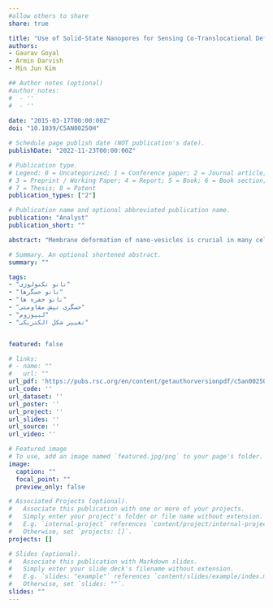 ```yaml
---
#allow others to share
share: true

title: "Use of Solid-State Nanopores for Sensing Co-Translocational Deformation of Nano-Liposomes"
authors:
- Gaurav Goyal
- Armin Darvish
- Min Jun Kim

## Author notes (optional)
#author_notes:
#  - ''
#  - ''
  
date: "2015-03-17T00:00:00Z"
doi: "10.1039/C5AN00250H"

# Schedule page publish date (NOT publication's date).
publishDate: "2022-11-23T00:00:00Z"

# Publication type.
# Legend: 0 = Uncategorized; 1 = Conference paper; 2 = Journal article;
# 3 = Preprint / Working Paper; 4 = Report; 5 = Book; 6 = Book section;
# 7 = Thesis; 8 = Patent
publication_types: ["2"]

# Publication name and optional abbreviated publication name.
publication: "Analyst"
publication_short: ""

abstract: "Membrane deformation of nano-vesicles is crucial in many cellular processes such as virus entry into the host cell, membrane fusion, and endo- and exocytosis; however, studying the deformation of sub-100 nm soft vesicles is very challenging using the conventional techniques. In this paper, we report detecting co-translocational deformation of individual 1,2-dioleoyl-sn-glycero-3-phosphocholine (DOPC) nano-liposomes using solid-state nanopores. Electrokinetic translocation through the nanopore caused the soft DOPC liposomes (85 nm diameter) to change their shape, which we attribute to the strong electric field strength and physical confinement inside the pore. The experiments were performed at varying transmembrane voltages and the deformation was observed to mount up with increasing applied voltage and followed an exponential trend. Numerical simulations were performed to simulate the concentrated electric field strength inside the nanopore and a field strength of 14 kV cm−1 (at 600 mV applied voltage) was achieved at the pore center. The electric field strength inside the nanopore is much higher than the field strength known to cause deformation of 15–30 μm giant membrane vesicles. As a control, we also performed experiments with rigid polystyrene beads that did not show any deformation during translocation events, which further established our hypothesis of co-translocational deformation of liposomes. Our technique presents an innovative and high throughput means for investigating deformation behavior of soft nano-vesicles."

# Summary. An optional shortened abstract.
summary: ""

tags:
- "نانو تکنولوژی"
- "نانو حسگرها"
- "نانو حفره ها"
- "حسگری تپش مقاومتی"
- "لیپوزوم"
- "تغییر شکل الکتریکی"


featured: false

# links:
# - name: ""
#   url: ""
url_pdf: 'https://pubs.rsc.org/en/content/getauthorversionpdf/c5an00250h'
url_code: ''
url_dataset: ''
url_poster: ''
url_project: ''
url_slides: ''
url_source: ''
url_video: ''

# Featured image
# To use, add an image named `featured.jpg/png` to your page's folder. 
image:
  caption: ""
  focal_point: ""
  preview_only: false

# Associated Projects (optional).
#   Associate this publication with one or more of your projects.
#   Simply enter your project's folder or file name without extension.
#   E.g. `internal-project` references `content/project/internal-project/index.md`.
#   Otherwise, set `projects: []`.
projects: []

# Slides (optional).
#   Associate this publication with Markdown slides.
#   Simply enter your slide deck's filename without extension.
#   E.g. `slides: "example"` references `content/slides/example/index.md`.
#   Otherwise, set `slides: ""`.
slides: ""
---
```

